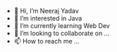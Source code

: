 - 👋 Hi, I’m Neeraj Yadav
- 👀 I’m interested in Java
- 🌱 I’m currently learning Web Dev
- 💞️ I’m looking to collaborate on ...
- 📫 How to reach me ...

<!---
Youngzblood/Youngzblood is a ✨ special ✨ repository because its `README.md` (this file) appears on your GitHub profile.
You can click the Preview link to take a look at your changes.
--->
